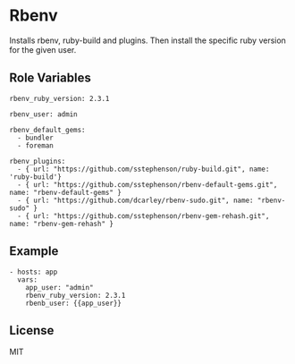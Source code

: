 # Rbenv

Installs rbenv, ruby-build and plugins. Then install the specific ruby version for the given user.

## Role Variables

    rbenv_ruby_version: 2.3.1

    rbenv_user: admin

    rbenv_default_gems:
      - bundler
      - foreman

    rbenv_plugins:
      - { url: "https://github.com/sstephenson/ruby-build.git", name: 'ruby-build'}
      - { url: "https://github.com/sstephenson/rbenv-default-gems.git", name: "rbenv-default-gems" }
      - { url: "https://github.com/dcarley/rbenv-sudo.git", name: "rbenv-sudo" }
      - { url: "https://github.com/sstephenson/rbenv-gem-rehash.git", name: "rbenv-gem-rehash" }

## Example

    - hosts: app
      vars:
        app_user: "admin"
        rbenv_ruby_version: 2.3.1
        rbenb_user: {{app_user}}

## License

MIT
